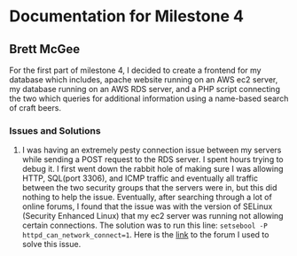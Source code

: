 # Documentation for Milestone 4
## Brett McGee

For the first part of milestone 4, I decided to create a frontend for my database which includes, apache website running on an AWS ec2 server, my database running on an AWS RDS server,
and a PHP script connecting the two which queries for additional information using a name-based search of craft beers.

### Issues and Solutions
1. I was having an extremely pesty connection issue between my servers while sending a POST request to the RDS server. I spent hours trying to debug it.
   I first went down the rabbit hole of making sure I was allowing HTTP, SQL(port 3306), and ICMP traffic and eventually all traffic between the two security groups that the servers were in, but this did nothing to help the issue.
   Eventually, after searching through a lot of online forums, I found that the issue was with the version of SELinux (Security Enhanced Linux) that my ec2 server was running not allowing certain connections.
   The solution was to run this line: `setsebool -P httpd_can_network_connect=1`. Here is the [link](https://stackoverflow.com/questions/3407281/mysqli-connect-problem) to the forum I used to solve this issue.
